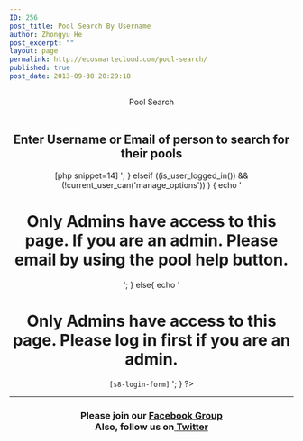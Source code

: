 ```yaml
---
ID: 256
post_title: Pool Search By Username
author: Zhongyu He
post_excerpt: ""
layout: page
permalink: http://ecosmartecloud.com/pool-search/
published: true
post_date: 2013-09-30 20:29:18
---
```

<center>
<?php
error_reporting(E_ERROR | E_PARSE);
ob_start();
session_start();
	if( (is_user_logged_in()) && (current_user_can('manage_options')) ) {
		echo '
		<h1>Pool Search <br><br></h1><h2>Enter Username or Email of person to search for their pools </h2>
		[php snippet=14]
		';
	}
	elseif ((is_user_logged_in()) && (!current_user_can('manage_options')) ) {
		echo '
		<h1>Only Admins have access to this page. If you are an admin. Please email by using the pool help button.</h1>
		';
	}
	else{
		echo '
		<h1>Only Admins have access to this page. Please log in first if you are an admin.</h1>
		<code>[s8-login-form]</code>
		';
	}
?>
	<br>
	<hr>
	<h3>Please join our <a href="http://www.facebook.com/pages/ECOsmarte/260208241509?fref=ts " target="_blank">Facebook Group </a><br>
	Also, follow us on<a href="https://twitter.com/Ecosmarte2" target="_blank"> Twitter </a></h3>
	</center>